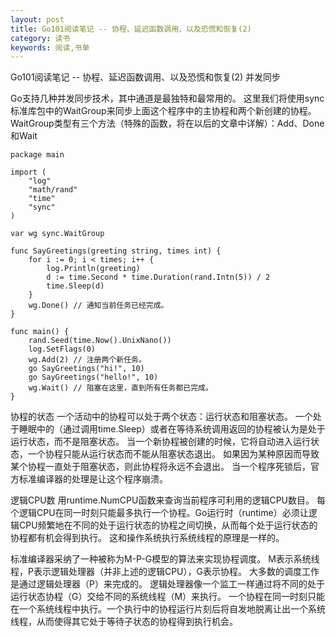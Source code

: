 ```yaml
---
layout: post
title: Go101阅读笔记 -- 协程、延迟函数调用、以及恐慌和恢复(2)
category: 读书
keywords: 阅读,书单
---
```


Go101阅读笔记 -- 协程、延迟函数调用、以及恐慌和恢复(2) 并发同步

Go支持几种并发同步技术，其中通道是最独特和最常用的。
这里我们将使用sync标准库包中的WaitGroup来同步上面这个程序中的主协程和两个新创建的协程。
WaitGroup类型有三个方法（特殊的函数，将在以后的文章中详解）：Add、Done和Wait
```
package main

import (
	"log"
	"math/rand"
	"time"
	"sync"
)

var wg sync.WaitGroup

func SayGreetings(greeting string, times int) {
	for i := 0; i < times; i++ {
		log.Println(greeting)
		d := time.Second * time.Duration(rand.Intn(5)) / 2
		time.Sleep(d)
	}
	wg.Done() // 通知当前任务已经完成。
}

func main() {
	rand.Seed(time.Now().UnixNano())
	log.SetFlags(0)
	wg.Add(2) // 注册两个新任务。
	go SayGreetings("hi!", 10)
	go SayGreetings("hello!", 10)
	wg.Wait() // 阻塞在这里，直到所有任务都已完成。
}
```

协程的状态
一个活动中的协程可以处于两个状态：运行状态和阻塞状态。
一个处于睡眠中的（通过调用time.Sleep）或者在等待系统调用返回的协程被认为是处于运行状态，而不是阻塞状态。
当一个新协程被创建的时候，它将自动进入运行状态，一个协程只能从运行状态而不能从阻塞状态退出。 如果因为某种原因而导致某个协程一直处于阻塞状态，则此协程将永远不会退出。
当一个程序死锁后，官方标准编译器的处理是让这个程序崩溃。

逻辑CPU数
用runtime.NumCPU函数来查询当前程序可利用的逻辑CPU数目。 
每个逻辑CPU在同一时刻只能最多执行一个协程。Go运行时（runtime）必须让逻辑CPU频繁地在不同的处于运行状态的协程之间切换，从而每个处于运行状态的协程都有机会得到执行。 这和操作系统执行系统线程的原理是一样的。

标准编译器采纳了一种被称为M-P-G模型的算法来实现协程调度。
M表示系统线程，P表示逻辑处理器（并非上述的逻辑CPU），G表示协程。
大多数的调度工作是通过逻辑处理器（P）来完成的。 逻辑处理器像一个监工一样通过将不同的处于运行状态协程（G）交给不同的系统线程（M）来执行。
一个协程在同一时刻只能在一个系统线程中执行。一个执行中的协程运行片刻后将自发地脱离让出一个系统线程，从而使得其它处于等待子状态的协程得到执行机会。
